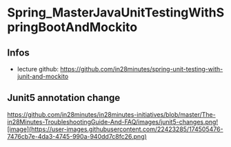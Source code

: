 # Spring_MasterJavaUnitTestingWithSpringBootAndMockito

## Infos
 - lecture github: https://github.com/in28minutes/spring-unit-testing-with-junit-and-mockito

## Junit5 annotation change
https://github.com/in28minutes/in28minutes-initiatives/blob/master/The-in28Minutes-TroubleshootingGuide-And-FAQ/images/junit5-changes.png![image](https://user-images.githubusercontent.com/22423285/174505476-7476cb7e-4da3-4745-990a-940dd7c8fc26.png)
